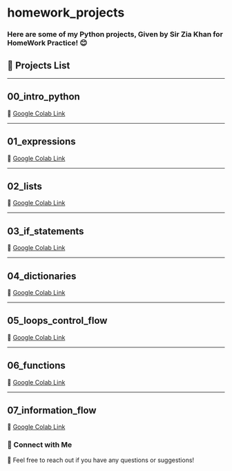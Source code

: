 # homework_projects

### Here are some of my Python projects, Given by Sir Zia Khan for HomeWork Practice! 😊

## 📝 Projects List

---

## 00_intro_python

📌 [Google Colab Link](https://colab.research.google.com/drive/17br30TuTh2IhDVVdSUWgjqGNW5xfx4pz?usp=sharing)

---

## 01_expressions

📌 [Google Colab Link](https://colab.research.google.com/drive/1c5Z5UbA0oUOKgZT_A7OuEQ91RPSnur_u?usp=sharing)

---

## 02_lists

📌 [Google Colab Link](https://colab.research.google.com/drive/1FLA88v5_z5tfiqNNzXEDwjEoT8l194kU?usp=sharing)

---

## 03_if_statements

📌 [Google Colab Link](https://colab.research.google.com/drive/1RNNET6Hoh4UbsZYwRKZfilc9vzoUThGr?usp=sharing)

---

## 04_dictionaries

📌 [Google Colab Link](https://colab.research.google.com/drive/1DvNYHD2eHIO6tLYKTFFCDofrYCrYlQu_?usp=sharing)

---

## 05_loops_control_flow

📌 [Google Colab Link](https://colab.research.google.com/drive/1TxOCaHX4De1ZvT3vuSfdGMYjp0BBSatT?usp=sharing)

---

## 06_functions

📌 [Google Colab Link](https://colab.research.google.com/drive/1TtqsqRhWC2AwZ6P9DH6iS98GEusLwQtw?usp=sharing)

---

## 07_information_flow

📌 [Google Colab Link](https://colab.research.google.com/drive/1MtGbAKEWqa4uSyIhYmwZo6YS-pxIInIE?usp=sharing)

### 🔗 Connect with Me

📧 Feel free to reach out if you have any questions or suggestions!
